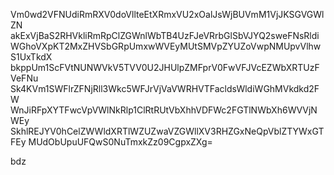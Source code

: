 Vm0wd2VFNUdiRmRXV0doVllteEtXRmxVU2xOalJsWjBUVmM1VjJKSGVGWlZN
akExVjBaS2RHVkliRmRpClZGWnlWbTB4UzFJeVRrbGlSbVJYQ2sweFNsRldi
WGhoVXpKT2MxZHVSbGRpUmxwWVEyMUtSMVpZYUZoVwpNMUpvVlhwS1UxTkdX
bkppUm1ScFVtNUNWVkV5TVV0U2JHUlpZMFprV0FwVFJVcEZWbXRTUzFVeFNu
Sk4KVm1SWFlrZFNjRll3Wkc5WFJrVjVaVWRHVTFacldsWldiWGhMVkdkd2FW
WnJiRFpXYTFwcVpVWlNkRlp1ClRtRUtVbXhhVDFWc2FGTlNWbXh6WVVjNWEy
SkhlREJYV0hCelZWWldXRTlWZUZwaVZGWllXV3RHZGxNeQpVblZTYWxGTFEy
MUdObUpuUFQwS0NuTmxkZz09CgpxZXg=

bdz